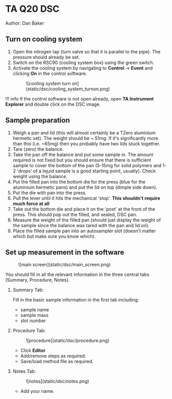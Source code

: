 TA Q20 DSC
=============

Author: Dan Baker

Turn on cooling system
---------------------------------

1. Open the nitrogen tap (turn valve so that it is parallel to the pipe). The pressure should already be set. 
2. Switch on the RSC90 (cooling system box) using the green switch. 
3. Activate the cooling system by navigating to **Control** -> **Event** and clicking **On** in the control software.  
    <figure markdown>
    ![cooling system turn on](static/dsc/cooling_system_turnon.png)
    </figure markdown>


!!! info
    If the control software is not open already, open **TA Instrument Explorer** and double click on the DSC image.


Sample preparation
------------------

1. Weigh a pan and lid (this will almost certainly be a TZero aluminium hermetic set). The weight should be ~ 51mg. If it's significantly more than this (i.e. ~65mg) then you probably have two lids stuck together. 
2. Tare (zero) the balance.
3. Take the pan off the balance and put some sample in. The amount required is not fixed but you should ensure that there is sufficient sample to cover the bottom of the pan (5-15mg for solid polymers and 1-2 'drops' of a liquid sample is a good starting point, usually). Check weight using the balance.
4. Put the filled pan into the bottom die for the press (blue for the aluminium hermetic pans) and put the lid on top (dimple side down). 
5. Put the die with pan into the press.
6. Pull the lever until it hits the mechanical 'stop'. **This shouldn't require much force at all**
7. Take out the bottom die and place it on the 'post' at the front of the press. This should pop out the filled, and sealed, DSC pan.
8. Measure the weight of the filled pan (should just display the weight of the sample since the balance was tared with the pan and lid on).
9. Place the filled sample pan into an autosampler slot (doesn't matter which but make sure you know which). 

Set up measurement in the software
----------------------------------
<figure markdown>
![main screen](static/dsc/main_screen.png)
</figure markdown>

You should fill in all the relevant information in the three central tabs (Summary, Procedure, Notes). 


1. Summary Tab: 

    Fill in the basic sample information in the first tab including: 

    - sample name
    - sample mass
    - slot number
    
2. Procedure Tab: 

    <figure markdown>
    ![procedure](static/dsc/procedure.png)
    </figure markdown>

    - Click **Editor**
    - Add/remove steps as required.
    - Save/load method file as required.

3. Notes Tab: 
    <figure markdown>
    ![notes](static/dsc/notes.png)
    </figure markdown>
    
    - Add your name. 
 




